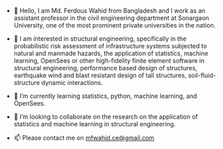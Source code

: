 - 👋 Hello, I am Md. Ferdous Wahid from Bangladesh and I work as an assistant professor in the civil engineering department at Sonargaon University, one of the most prominent private universities in the nation. 

- 👀 I am interested in structural engineering, specifically in the probabilistic risk assessment of infrastructure systems subjected to natural and manmade hazards, the application of statistics, machine learning, OpenSees or other high-fidelity finite element software in structural engineering, performance based design of structures, earthquake wind and blast resistant design of tall structures, soil-fluid-structure dynamic interactions.
- 🌱 I’m currently learning statistics, python, machine learning, and OpenSees.
- 💞️ I’m looking to collaborate on the research on the application of statistics and machine learning in structural engineering.
- 📫 Please contact me on mfwahid.ce@gmail.com


